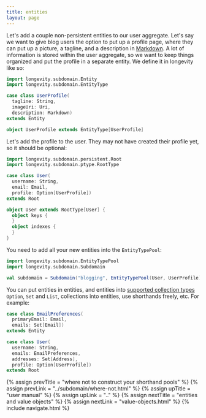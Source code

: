 ```yaml
---
title: entities
layout: page
---
```


Let's add a couple non-persistent entities to our user
aggregate. Let's say we want to give blog users the option to put up a
profile page, where they can put up a picture, a tagline, and a
description in [Markdown](https://en.wikipedia.org/wiki/Markdown). A
lot of information is stored within the user aggregate, so we want to
keep things organized and put the profile in a separate entity. We
define it in longevity like so:

```scala
import longevity.subdomain.Entity
import longevity.subdomain.EntityType

case class UserProfile(
  tagline: String,
  imageUri: Uri,
  description: Markdown)
extends Entity

object UserProfile extends EntityType[UserProfile]
```

Let's add the profile to the user. They may not have created their
profile yet, so it should be optional:

```scala
import longevity.subdomain.persistent.Root
import longevity.subdomain.ptype.RootType

case class User(
  username: String,
  email: Email,
  profile: Option[UserProfile])
extends Root

object User extends RootType[User] {
  object keys {
  }
  object indexes {
  }
}
```

You need to add all your new entities into the `EntityTypePool`:

```scala
import longevity.subdomain.EntityTypePool
import longevity.subdomain.Subdomain

val subdomain = Subdomain("blogging", EntityTypePool(User, UserProfile))
```

You can put entities in entities, and entities into [supported
collection types](collections.html) `Option`, `Set` and `List`,
collections into entities, use shorthands freely, etc. For example:

```scala
case class EmailPreferences(
  primaryEmail: Email,
  emails: Set[Email])
extends Entity

case class User(
  username: String,
  emails: EmailPreferences,
  addresses: Set[Address],
  profile: Option[UserProfile])
extends Root
```

{% assign prevTitle = "where not to construct your shorthand pools" %}
{% assign prevLink = "../subdomain/where-not.html" %}
{% assign upTitle = "user manual" %}
{% assign upLink = ".." %}
{% assign nextTitle = "entities and value objects" %}
{% assign nextLink = "value-objects.html" %}
{% include navigate.html %}

